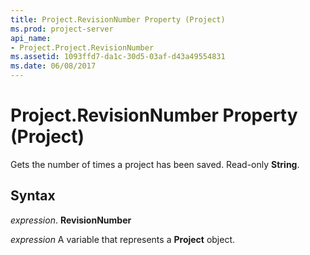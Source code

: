 ```yaml
---
title: Project.RevisionNumber Property (Project)
ms.prod: project-server
api_name:
- Project.Project.RevisionNumber
ms.assetid: 1093ffd7-da1c-30d5-03af-d43a49554831
ms.date: 06/08/2017
---
```



# Project.RevisionNumber Property (Project)

Gets the number of times a project has been saved. Read-only **String**.


## Syntax

 _expression_. **RevisionNumber**

 _expression_ A variable that represents a **Project** object.


